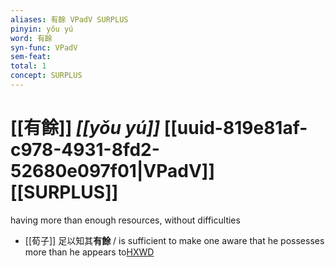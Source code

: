 ```yaml
---
aliases: 有餘 VPadV SURPLUS
pinyin: yǒu yú
word: 有餘
syn-func: VPadV
sem-feat: 
total: 1
concept: SURPLUS 
---
```

# [[有餘]] *[[yǒu yú]]*  [[uuid-819e81af-c978-4931-8fd2-52680e097f01|VPadV]] [[SURPLUS]]
having more than enough resources, without difficulties
 - [[荀子]] 足以知其**有餘** / is sufficient to make one aware that he possesses more than he appears to[HXWD](https://hxwd.org/textview.html?location=KR3a0002_tls_004-8a.39)